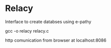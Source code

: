# Relacy
Interface to create databses using e-pathy

gcc -o relacy relacy.c

http comunication from browser at localhost:8086
